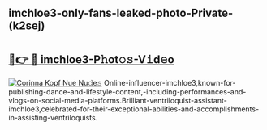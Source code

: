 ## imchloe3-only-fans​-leaked-photo​-Private-(k2sej)


# <h2><a href="https://mediaupload.pro?title=imchloe3&ref=git">🔗👉 🔴 imchloe3-P𝚑ot𝚘𝚜-V𝚒d𝚎o</a></h2>

[![Corinna Kopf Nue Nu𝚍e𝚜](https://i.imgur.com/0qMVB7G.gif)](https://mediaupload.pro?title=imchloe3&ref=git)
Online-influencer-imchloe3,known-for-publishing-dance-and-lifestyle-content,-including-performances-and-vlogs-on-social-media-platforms.Brilliant-ventriloquist-assistant-imchloe3,celebrated-for-their-exceptional-abilities-and-accomplishments-in-assisting-ventriloquists.  